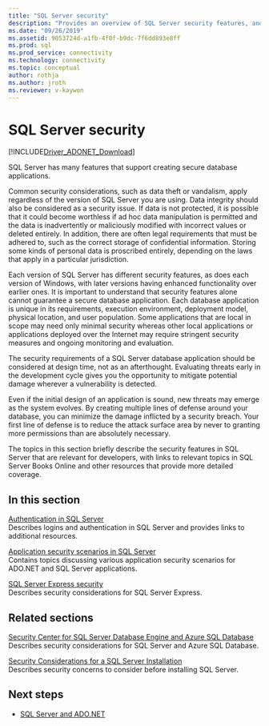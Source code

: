 ```yaml
---
title: "SQL Server security"
description: "Provides an overview of SQL Server security features, and application scenarios for creating secure ADO.NET applications that target SQL Server."
ms.date: "09/26/2019"
ms.assetid: 9053724d-a1fb-4f0f-b9dc-7f6dd893e8ff
ms.prod: sql
ms.prod_service: connectivity
ms.technology: connectivity
ms.topic: conceptual
author: rothja
ms.author: jroth
ms.reviewer: v-kaywon
---
```

# SQL Server security

[!INCLUDE[Driver_ADONET_Download](../../../includes/driver_adonet_download.md)]

SQL Server has many features that support creating secure database applications.  
  
Common security considerations, such as data theft or vandalism, apply regardless of the version of SQL Server you are using. Data integrity should also be considered as a security issue. If data is not protected, it is possible that it could become worthless if ad hoc data manipulation is permitted and the data is inadvertently or maliciously modified with incorrect values or deleted entirely. In addition, there are often legal requirements that must be adhered to, such as the correct storage of confidential information. Storing some kinds of personal data is proscribed entirely, depending on the laws that apply in a particular jurisdiction.  
  
Each version of SQL Server has different security features, as does each version of Windows, with later versions having enhanced functionality over earlier ones. It is important to understand that security features alone cannot guarantee a secure database application. Each database application is unique in its requirements, execution environment, deployment model, physical location, and user population. Some applications that are local in scope may need only minimal security whereas other local applications or applications deployed over the Internet may require stringent security measures and ongoing monitoring and evaluation.  
  
The security requirements of a SQL Server database application should be considered at design time, not as an afterthought. Evaluating threats early in the development cycle gives you the opportunity to mitigate potential damage wherever a vulnerability is detected.  
  
Even if the initial design of an application is sound, new threats may emerge as the system evolves. By creating multiple lines of defense around your database, you can minimize the damage inflicted by a security breach. Your first line of defense is to reduce the attack surface area by never to granting more permissions than are absolutely necessary.  
  
The topics in this section briefly describe the security features in SQL Server that are relevant for developers, with links to relevant topics in SQL Server Books Online and other resources that provide more detailed coverage.  
  
## In this section  
[Authentication in SQL Server](authentication-sql-server.md)  
Describes logins and authentication in SQL Server and provides links to additional resources. 
  
[Application security scenarios in SQL Server](application-security-scenarios-sql-server.md)  
Contains topics discussing various application security scenarios for ADO.NET and SQL Server applications.  
  
[SQL Server Express security](sql-server-express-security.md)  
Describes security considerations for SQL Server Express.  
  
## Related sections  
[Security Center for SQL Server Database Engine and Azure SQL Database](../../../relational-databases/security/security-center-for-sql-server-database-engine-and-azure-sql-database.md)  
Describes security considerations for SQL Server and Azure SQL Database.

[Security Considerations for a SQL Server Installation](../../../sql-server/install/security-considerations-for-a-sql-server-installation.md)  
Describes security concerns to consider before installing SQL Server.

## Next steps
- [SQL Server and ADO.NET](index.md)
